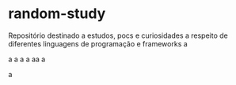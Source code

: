 # random-study
Repositório destinado a estudos, pocs e curiosidades a respeito de diferentes linguagens de programação e frameworks
a

a
a
a
a
aa
a

a
